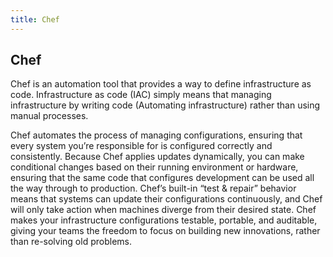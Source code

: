 ```yaml
---
title: Chef
---
```

## Chef

Chef is an automation tool that provides a way to define infrastructure as code. Infrastructure as code (IAC) simply means that managing infrastructure by writing code (Automating infrastructure) rather than using manual processes. 

Chef automates the process of managing configurations, ensuring that every system you’re responsible for is configured correctly and consistently. Because Chef applies updates dynamically, you can make conditional changes based on their running environment or hardware, ensuring that the same code that configures development can be used all the way through to production. Chef’s built-in “test & repair” behavior means that systems can update their configurations continuously, and Chef will only take action when machines diverge from their desired state. Chef makes your infrastructure configurations testable, portable, and auditable, giving your teams the freedom to focus on building new innovations, rather than re-solving old problems.
